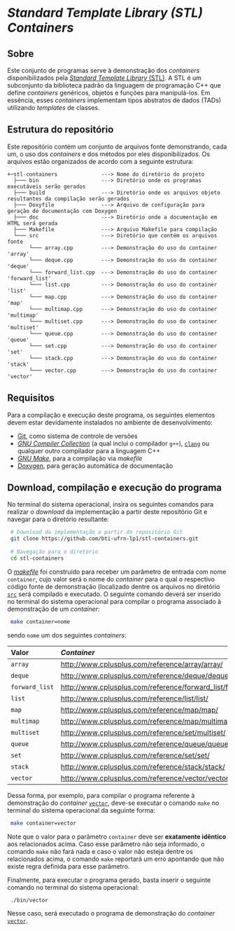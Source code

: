 # *Standard Template Library (STL) Containers*

## Sobre
Este conjunto de programas serve à demonstração dos *containers* disponibilizados pela [*Standard Template Library* (STL)](https://en.wikipedia.org/wiki/Standard_Template_Library). A STL é um subconjunto da biblioteca padrão da linguagem de programação C++ que define *containers* genéricos, objetos e funções para manipulá-los. Em essência, esses *containers* implementam tipos abstratos de dados (TADs) utilizando *templates* de classes.

## Estrutura do repositório
Este repositório contém um conjunto de arquivos fonte demonstrando, cada um, o uso dos *containers* e dos métodos por eles disponibilizados. Os arquivos estão organizados de acordo com a seguinte estrutura:

```
+─stl-containers              ---> Nome do diretório do projeto
  ├─── bin                    ---> Diretório onde os programas executáveis serão gerados
  ├─── build                  ---> Diretório onde os arquivos objeto resultantes da compilação serão gerados
  ├─── Doxyfile               ---> Arquivo de configuração para geração de documentação com Doxygen
  ├─── doc                    ---> Diretório onde a documentação em HTML será gerada
  ├─── Makefile               ---> Arquivo Makefile para compilação
  └─── src                    ---> Diretório que contém os arquivos fonte
       └─── array.cpp         ---> Demonstração do uso do container 'array'
       └─── deque.cpp         ---> Demonstração do uso do container 'deque'
       └─── forward_list.cpp  ---> Demonstração do uso do container 'forward_list'
       └─── list.cpp          ---> Demonstração do uso do container 'list'
       └─── map.cpp           ---> Demonstração do uso do container 'map'
       └─── multimap.cpp      ---> Demonstração do uso do container 'multimap'
       └─── multiset.cpp      ---> Demonstração do uso do container 'multiset'
       └─── queue.cpp         ---> Demonstração do uso do container 'queue'
       └─── set.cpp           ---> Demonstração do uso do container 'set'
       └─── stack.cpp         ---> Demonstração do uso do container 'stack'
       └─── vector.cpp        ---> Demonstração do uso do container 'vector'
```

## Requisitos
Para a compilação e execução deste programa, os seguintes elementos devem estar devidamente instalados no ambiente de desenvolvimento:

- [Git](https://git-scm.com), como sistema de controle de versões
- [*GNU Compiler Collection*](https://gcc.gnu.org) (a qual inclui o compilador `g++`), [`clang`](https://clang.llvm.org/) ou qualquer outro compilador para a linguagem C++
- [*GNU Make*](https://www.gnu.org/software/make/), para a compilação via *makefile*
- [Doxygen](https://www.doxygen.nl), para geração automática de documentação

## Download, compilação e execução do programa
No terminal do sistema operacional, insira os seguintes comandos para realizar o *download* da implementação a partir deste repositório Git e navegar para o diretório resultante:

```bash
 # Download da implementação a partir do repositório Git
 git clone https://github.com/bti-ufrn-lp1/stl-containers.git
 
 # Navegação para o diretório
 cd stl-containers
```

O [*makefile*](Makefile) foi construído para receber um parâmetro de entrada com nome `container`, cujo valor será o nome do *container* para o qual o respectivo código fonte de demonstração (localizado dentre os arquivos no diretório [`src`](src) será compilado e executado. O seguinte comando deverá ser inserido no terminal do sistema operacional para compilar o programa associado à demonstração de um *container*:

```bash
 make container=nome
```

sendo `nome` um dos seguintes *containers*:

| Valor   | *Container*                                     |
| :---    | :---           |
| `array` | http://www.cplusplus.com/reference/array/array/ |
| `deque` | http://www.cplusplus.com/reference/deque/deque/ |
| `forward_list` | http://www.cplusplus.com/reference/forward_list/forward_list/ |
| `list` | http://www.cplusplus.com/reference/list/list/ |
| `map` | http://www.cplusplus.com/reference/map/map/ |
| `multimap` | http://www.cplusplus.com/reference/map/multimap/ |
| `multiset` | http://www.cplusplus.com/reference/set/multiset/ |
| `queue` | http://www.cplusplus.com/reference/queue/queue/ |
| `set` | http://www.cplusplus.com/reference/set/set/ |
| `stack` | http://www.cplusplus.com/reference/stack/stack/ |
| `vector` | http://www.cplusplus.com/reference/vector/vector/ |

Dessa forma, por exemplo, para compilar o programa referente à demonstração do *container* [`vector`](https://www.cplusplus.com/reference/vector/vector/), deve-se executar o comando `make` no terminal do sistema operacional da seguinte forma:

```bash
 make container=vector
```

Note que o valor para o parâmetro `container` deve ser **exatamente idêntico** aos relacionados acima. Caso esse parâmetro não seja informado, o comando `make` não fará nada e caso o valor não esteja dentre os relacionados acima, o comando `make` reportará um erro apontando que não existe regra definida para esse parâmetro. 

Finalmente, para executar o programa gerado, basta inserir o seguinte comando no terminal do sistema operacional:

```bash
 ./bin/vector
```

Nesse caso, será executado o programa de demonstração do *container* [`vector`](https://www.cplusplus.com/reference/vector/vector/).
